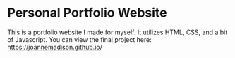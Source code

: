 # Personal Portfolio Website

This is a portfolio website I made for myself. It utilizes HTML, CSS, and a bit of Javascript.
You can view the final project here: https://joannemadison.github.io/
